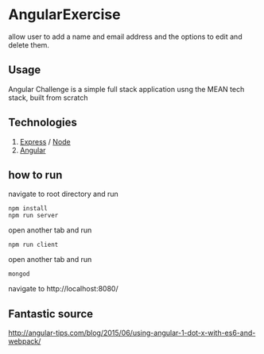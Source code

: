 # AngularExercise

allow user to add a name and email address and the options to edit and delete them.

## Usage

Angular Challenge is a simple full stack application usng the MEAN tech stack, built from scratch

## Technologies
  1. [Express](https://expressjs.com/) / [Node](https://nodejs.org/en/n)
  2. [Angular](https://angular.io/)

## how to run

navigate to root directory and run

```
npm install
npm run server
```

open another tab and run

```
npm run client
```

open another tab and run 
```
mongod
```

navigate to http://localhost:8080/

## Fantastic source

http://angular-tips.com/blog/2015/06/using-angular-1-dot-x-with-es6-and-webpack/
